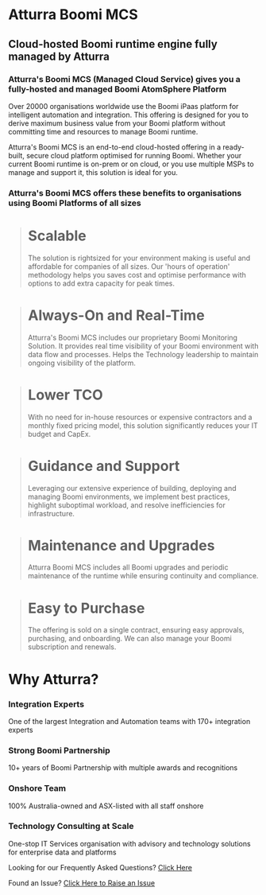 # Atturra Boomi MCS

## Cloud-hosted Boomi runtime engine fully managed by Atturra
### Atturra's Boomi MCS (Managed Cloud Service) gives you a fully-hosted and managed Boomi AtomSphere Platform

Over 20000 organisations worldwide use the Boomi iPaas platform for intelligent automation and integration. This offering is designed for you to derive maximum business value from your Boomi platform without committing time and resources to manage Boomi runtime.

Atturra's Boomi MCS is an end-to-end cloud-hosted offering in a ready-built, secure cloud platform optimised for running Boomi. Whether your current Boomi runtime is on-prem or on cloud, or you use multiple MSPs to manage and support it, this solution is ideal for you.

### Atturra's Boomi MCS offers these benefits to organisations using Boomi Platforms of all sizes

> # Scalable
> The solution is rightsized for your environment making is useful and affordable for companies of all sizes. Our 'hours of operation' methodology helps you saves cost and optimise performance with options to add extra capacity for peak times.

> # Always-On and Real-Time
> Atturra's Boomi MCS includes our proprietary Boomi Monitoring Solution. It provides real time visibility of your Boomi environment with data flow and processes. Helps the Technology leadership to maintain ongoing visibility of the platform.

> # Lower TCO
> With no need for in-house resources or expensive contractors and a monthly fixed pricing model, this solution significantly reduces your IT budget and CapEx.

> # Guidance and Support
> Leveraging our extensive experience of building, deploying and managing Boomi environments, we implement best practices, highlight suboptimal workload, and resolve inefficiencies for infrastructure.

> # Maintenance and Upgrades
> Atturra Boomi MCS includes all Boomi upgrades and periodic maintenance of the runtime while ensuring continuity and compliance.

> # Easy to Purchase
> The offering is sold on a single contract, ensuring easy approvals, purchasing, and onboarding. We can also manage your Boomi subscription and renewals.

# Why Atturra?
### Integration Experts
One of the largest Integration and Automation teams with 170+ integration experts

### Strong Boomi Partnership
10+ years of Boomi Partnership with multiple awards and recognitions

### Onshore Team
100% Australia-owned and ASX-listed with all staff onshore

### Technology Consulting at Scale
One-stop IT Services organisation with advisory and technology solutions for enterprise data and platforms

Looking for our Frequently Asked Questions? [Click Here](https://github.com/atturra-mcs/atturra-mcs-knowledgebase/wiki/Frequently-Asked-Questions)

Found an Issue? [Click Here to Raise an Issue](https://github.com/atturra-mcs/atturra-mcs-knowledgebase/issues)
